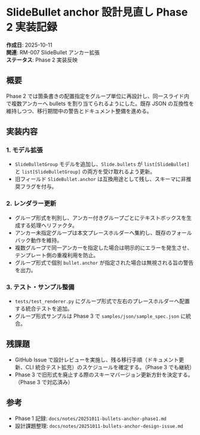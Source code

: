 # SlideBullet anchor 設計見直し Phase 2 実装記録

**作成日**: 2025-10-11  
**関連**: RM-007 SlideBullet アンカー拡張  
**ステータス**: Phase 2 実装反映

## 概要

Phase 2 では箇条書きの配置指定をグループ単位に再設計し、同一スライド内で複数アンカーへ bullets を割り当てられるようにした。既存 JSON の互換性を維持しつつ、移行期間中の警告とドキュメント整備を進める。

## 実装内容

### 1. モデル拡張

- `SlideBulletGroup` モデルを追加し、`Slide.bullets` が `list[SlideBullet]` と `list[SlideBulletGroup]` の両方を受け取れるよう更新。
- 旧フィールド `SlideBullet.anchor` は互換用途として残し、スキーマに非推奨フラグを付与。

### 2. レンダラー更新

- グループ形式を判別し、アンカー付きグループごとにテキストボックスを生成する処理へリファクタ。
- アンカー未指定グループは本文プレースホルダーへ集約し、既存のフォールバック動作を維持。
- 複数グループで同一アンカーを指定した場合は明示的にエラーを発生させ、テンプレート側の重複利用を防止。
- グループ形式で個別 `bullet.anchor` が指定された場合は無視される旨の警告を出力。

### 3. テスト・サンプル整備

- `tests/test_renderer.py` にグループ形式で左右のプレースホルダーへ配置する統合テストを追加。
- グループ形式サンプルは Phase 3 で `samples/json/sample_spec.json` に統合。

## 残課題

- GitHub Issue で設計レビューを実施し、残る移行手順（ドキュメント更新、CLI 統合テスト拡充）のスケジュールを確定する。（Phase 3 でも継続）
- Phase 3 で旧形式を廃止する際のスキーマバージョン更新方針を決定する。（Phase 3 で対応済み）

## 参考

- Phase 1 記録: `docs/notes/20251011-bullets-anchor-phase1.md`
- 設計課題整理: `docs/notes/20251011-bullets-anchor-design-issue.md`
